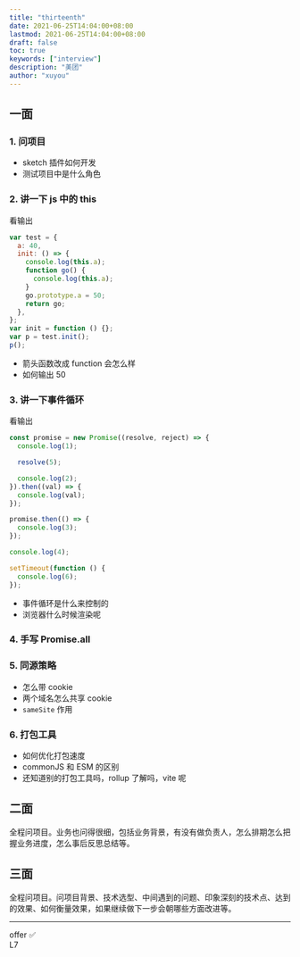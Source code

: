 ```yaml
---
title: "thirteenth"
date: 2021-06-25T14:04:00+08:00
lastmod: 2021-06-25T14:04:00+08:00
draft: false
toc: true
keywords: ["interview"]
description: "美团"
author: "xuyou"
---
```


## 一面

### 1. 问项目

- sketch 插件如何开发
- 测试项目中是什么角色

### 2. 讲一下 js 中的 this

看输出

```js
var test = {
  a: 40,
  init: () => {
    console.log(this.a);
    function go() {
      console.log(this.a);
    }
    go.prototype.a = 50;
    return go;
  },
};
var init = function () {};
var p = test.init();
p();
```

- 箭头函数改成 function 会怎么样
- 如何输出 50

### 3. 讲一下事件循环

看输出

```js
const promise = new Promise((resolve, reject) => {
  console.log(1);

  resolve(5);

  console.log(2);
}).then((val) => {
  console.log(val);
});

promise.then(() => {
  console.log(3);
});

console.log(4);

setTimeout(function () {
  console.log(6);
});
```

- 事件循环是什么来控制的
- 浏览器什么时候渲染呢

### 4. 手写 Promise.all

### 5. 同源策略

- 怎么带 cookie
- 两个域名怎么共享 cookie
- `sameSite` 作用

### 6. 打包工具

- 如何优化打包速度
- commonJS 和 ESM 的区别
- 还知道别的打包工具吗，rollup 了解吗，vite 呢

## 二面

全程问项目。业务也问得很细，包括业务背景，有没有做负责人，怎么排期怎么把握业务进度，怎么事后反思总结等。

## 三面

全程问项目。问项目背景、技术选型、中间遇到的问题、印象深刻的技术点、达到的效果、如何衡量效果，如果继续做下一步会朝哪些方面改进等。

---

offer ✅  
L7
